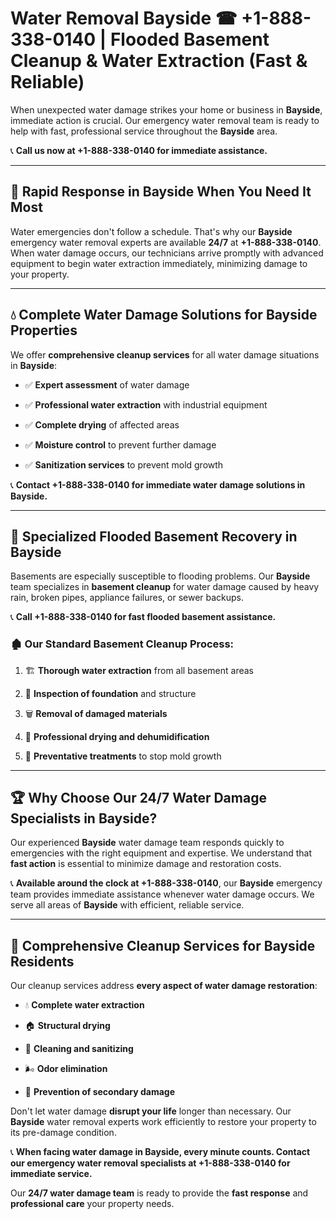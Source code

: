 # Water Removal Bayside ☎ +1-888-338-0140 | Flooded Basement Cleanup & Water Extraction (Fast & Reliable)

When unexpected water damage strikes your home or business in **Bayside**, immediate action is crucial. Our emergency water removal team is ready to help with fast, professional service throughout the **Bayside** area. 

📞 **Call us now at +1-888-338-0140 for immediate assistance.**
---
## 🚀 Rapid Response in Bayside When You Need It Most
Water emergencies don't follow a schedule. That's why our **Bayside** emergency water removal experts are available **24/7** at **+1-888-338-0140**. When water damage occurs, our technicians arrive promptly with advanced equipment to begin water extraction immediately, minimizing damage to your property.
---
## 💧 Complete Water Damage Solutions for Bayside Properties
We offer **comprehensive cleanup services** for all water damage situations in **Bayside**:
- ✅ **Expert assessment** of water damage  
- ✅ **Professional water extraction** with industrial equipment  
- ✅ **Complete drying** of affected areas  
- ✅ **Moisture control** to prevent further damage  
- ✅ **Sanitization services** to prevent mold growth  
📞 **Contact +1-888-338-0140 for immediate water damage solutions in Bayside.**
---
## 🌊 Specialized Flooded Basement Recovery in Bayside
Basements are especially susceptible to flooding problems. Our **Bayside** team specializes in **basement cleanup** for water damage caused by heavy rain, broken pipes, appliance failures, or sewer backups. 
📞 **Call +1-888-338-0140 for fast flooded basement assistance.**
### 🏚️ Our Standard Basement Cleanup Process:
1. 🏗️ **Thorough water extraction** from all basement areas  
2. 🔎 **Inspection of foundation** and structure  
3. 🗑️ **Removal of damaged materials**  
4. 💨 **Professional drying and dehumidification**  
5. 🚫 **Preventative treatments** to stop mold growth  
---
## 🏆 Why Choose Our 24/7 Water Damage Specialists in Bayside?
Our experienced **Bayside** water damage team responds quickly to emergencies with the right equipment and expertise. We understand that **fast action** is essential to minimize damage and restoration costs.
📞 **Available around the clock at +1-888-338-0140**, our **Bayside** emergency team provides immediate assistance whenever water damage occurs. We serve all areas of **Bayside** with efficient, reliable service.
---
## 🧹 Comprehensive Cleanup Services for Bayside Residents
Our cleanup services address **every aspect of water damage restoration**:
- 💧 **Complete water extraction**  
- 🏠 **Structural drying**  
- 🧼 **Cleaning and sanitizing**  
- 🌬️ **Odor elimination**  
- 🚫 **Prevention of secondary damage**  
Don't let water damage **disrupt your life** longer than necessary. Our **Bayside** water removal experts work efficiently to restore your property to its pre-damage condition.
📞 **When facing water damage in Bayside, every minute counts. Contact our emergency water removal specialists at +1-888-338-0140 for immediate service.**
Our **24/7 water damage team** is ready to provide the **fast response** and **professional care** your property needs.
